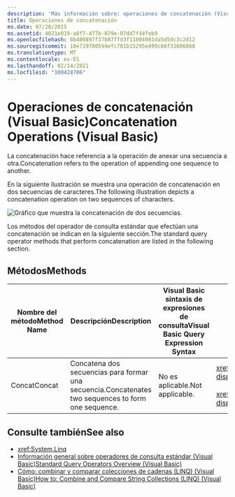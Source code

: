 ```yaml
---
description: 'Más información sobre: operaciones de concatenación (Visual Basic)'
title: Operaciones de concatenación
ms.date: 07/20/2015
ms.assetid: 4021e019-a8f7-477b-879e-07dd7f44feb9
ms.openlocfilehash: 6b400897f37b87ffd3f11004981da5d5dc3c2d12
ms.sourcegitcommit: 10e719780594efc781b15295e499c66f316068b8
ms.translationtype: MT
ms.contentlocale: es-ES
ms.lasthandoff: 02/14/2021
ms.locfileid: "100428706"
---
```

# <a name="concatenation-operations-visual-basic"></a><span data-ttu-id="780eb-103">Operaciones de concatenación (Visual Basic)</span><span class="sxs-lookup"><span data-stu-id="780eb-103">Concatenation Operations (Visual Basic)</span></span>

<span data-ttu-id="780eb-104">La concatenación hace referencia a la operación de anexar una secuencia a otra.</span><span class="sxs-lookup"><span data-stu-id="780eb-104">Concatenation refers to the operation of appending one sequence to another.</span></span>  
  
 <span data-ttu-id="780eb-105">En la siguiente ilustración se muestra una operación de concatenación en dos secuencias de caracteres.</span><span class="sxs-lookup"><span data-stu-id="780eb-105">The following illustration depicts a concatenation operation on two sequences of characters.</span></span>  
  
 ![Gráfico que muestra la concatenación de dos secuencias.](./media/concatenation-operations/concatenation-two-sequences.png)  
  
 <span data-ttu-id="780eb-107">Los métodos del operador de consulta estándar que efectúan una concatenación se indican en la siguiente sección.</span><span class="sxs-lookup"><span data-stu-id="780eb-107">The standard query operator methods that perform concatenation are listed in the following section.</span></span>  
  
## <a name="methods"></a><span data-ttu-id="780eb-108">Métodos</span><span class="sxs-lookup"><span data-stu-id="780eb-108">Methods</span></span>  
  
|<span data-ttu-id="780eb-109">Nombre del método</span><span class="sxs-lookup"><span data-stu-id="780eb-109">Method Name</span></span>|<span data-ttu-id="780eb-110">Descripción</span><span class="sxs-lookup"><span data-stu-id="780eb-110">Description</span></span>|<span data-ttu-id="780eb-111">Visual Basic sintaxis de expresiones de consulta</span><span class="sxs-lookup"><span data-stu-id="780eb-111">Visual Basic Query Expression Syntax</span></span>|<span data-ttu-id="780eb-112">Más información</span><span class="sxs-lookup"><span data-stu-id="780eb-112">More Information</span></span>|  
|-----------------|-----------------|------------------------------------------|----------------------|  
|<span data-ttu-id="780eb-113">Concat</span><span class="sxs-lookup"><span data-stu-id="780eb-113">Concat</span></span>|<span data-ttu-id="780eb-114">Concatena dos secuencias para formar una secuencia.</span><span class="sxs-lookup"><span data-stu-id="780eb-114">Concatenates two sequences to form one sequence.</span></span>|<span data-ttu-id="780eb-115">No es aplicable.</span><span class="sxs-lookup"><span data-stu-id="780eb-115">Not applicable.</span></span>|<xref:System.Linq.Enumerable.Concat%2A?displayProperty=nameWithType><br /><br /> <xref:System.Linq.Queryable.Concat%2A?displayProperty=nameWithType>|  
  
## <a name="see-also"></a><span data-ttu-id="780eb-116">Consulte también</span><span class="sxs-lookup"><span data-stu-id="780eb-116">See also</span></span>

- <xref:System.Linq>
- [<span data-ttu-id="780eb-117">Información general sobre operadores de consulta estándar (Visual Basic)</span><span class="sxs-lookup"><span data-stu-id="780eb-117">Standard Query Operators Overview (Visual Basic)</span></span>](standard-query-operators-overview.md)
- [<span data-ttu-id="780eb-118">Cómo: combinar y comparar colecciones de cadenas (LINQ) (Visual Basic)</span><span class="sxs-lookup"><span data-stu-id="780eb-118">How to: Combine and Compare String Collections (LINQ) (Visual Basic)</span></span>](how-to-combine-and-compare-string-collections-linq.md)
